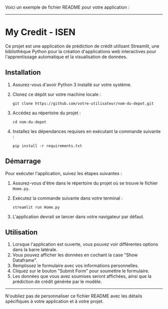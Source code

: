 Voici un exemple de fichier README pour votre application :

---

# My Credit - ISEN

Ce projet est une application de prédiction de crédit utilisant Streamlit, une bibliothèque Python pour la création d'applications web interactives pour l'apprentissage automatique et la visualisation de données.

## Installation

1. Assurez-vous d'avoir Python 3 installé sur votre système.
2. Clonez ce dépôt sur votre machine locale :

   ```
   git clone https://github.com/votre-utilisateur/nom-du-depot.git
   ```
3. Accédez au répertoire du projet :

   ```
   cd nom-du-depot
   ```
4. Installez les dépendances requises en exécutant la commande suivante :

   ```
   pip install -r requirements.txt
   ```

## Démarrage

Pour exécuter l'application, suivez les étapes suivantes :

1. Assurez-vous d'être dans le répertoire du projet où se trouve le fichier `Home.py`.
2. Exécutez la commande suivante dans votre terminal :

   ```
   streamlit run Home.py
   ```
3. L'application devrait se lancer dans votre navigateur par défaut.

## Utilisation

1. Lorsque l'application est ouverte, vous pouvez voir différentes options dans la barre latérale.
2. Vous pouvez afficher les données en cochant la case "Show Dataframe".
3. Remplissez le formulaire avec vos informations personnelles.
4. Cliquez sur le bouton "Submit Form" pour soumettre le formulaire.
5. Les données que vous avez soumises seront affichées, ainsi que la prédiction de crédit générée par le modèle.

---

N'oubliez pas de personnaliser ce fichier README avec les détails spécifiques à votre application et à votre projet.
